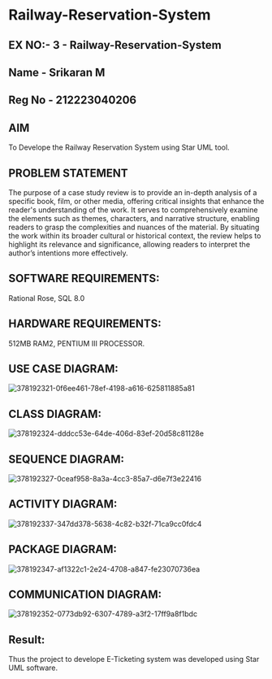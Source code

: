 # Railway-Reservation-System
## EX NO:- 3 - Railway-Reservation-System
## Name - Srikaran M
## Reg No - 212223040206
## AIM
To Develope the Railway Reservation System using Star UML tool.

## PROBLEM STATEMENT
The purpose of a case study review is to provide an in-depth analysis of a specific book, film, or other media, offering critical insights that enhance the reader's understanding of the work. It serves to comprehensively examine the elements such as themes, characters, and narrative structure, enabling readers to grasp the complexities and nuances of the material. By situating the work within its broader cultural or historical context, the review helps to highlight its relevance and significance, allowing readers to interpret the author’s intentions more effectively.

## SOFTWARE REQUIREMENTS:
Rational Rose, SQL 8.0

## HARDWARE REQUIREMENTS:
512MB RAM2, PENTIUM III PROCESSOR.

## USE CASE DIAGRAM:
![378192321-0f6ee461-78ef-4198-a616-625811885a81](https://github.com/user-attachments/assets/570c4273-53a6-4dca-a697-55efa5d33ab4)

## CLASS DIAGRAM:
![378192324-dddcc53e-64de-406d-83ef-20d58c81128e](https://github.com/user-attachments/assets/c584fbe3-8585-4d12-bae9-81dfbf544190)

## SEQUENCE DIAGRAM:
![378192327-0ceaf958-8a3a-4cc3-85a7-d6e7f3e22416](https://github.com/user-attachments/assets/3e4e9d50-3b6b-4359-bd17-ddf572e75352)

## ACTIVITY DIAGRAM:
![378192337-347dd378-5638-4c82-b32f-71ca9cc0fdc4](https://github.com/user-attachments/assets/0abff418-91ad-4202-ba59-8c1e3b3afde8)

## PACKAGE DIAGRAM:
![378192347-af1322c1-2e24-4708-a847-fe23070736ea](https://github.com/user-attachments/assets/f15512f7-c2e2-4d99-902e-f56ab20e8ac6)

## COMMUNICATION DIAGRAM:
![378192352-0773db92-6307-4789-a3f2-17ff9a8f1bdc](https://github.com/user-attachments/assets/e1e02b39-b16c-493f-9ee8-cfd0940daea5)

## Result:
Thus the project to develope E-Ticketing system was developed using Star UML software.

